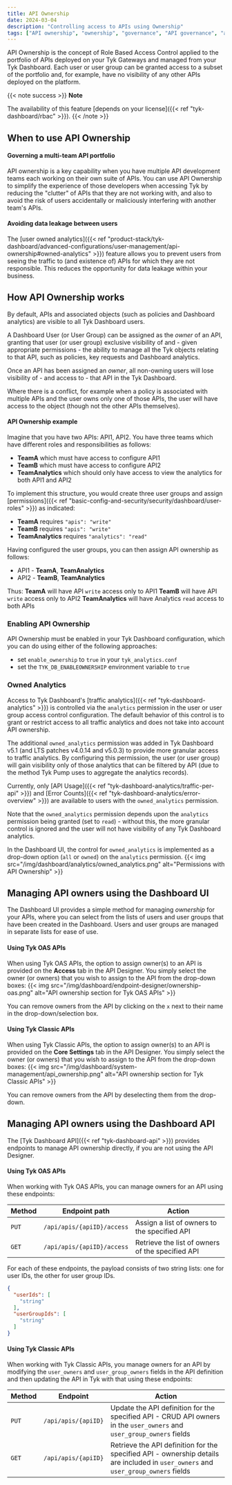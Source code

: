 ```yaml
---
title: API Ownership
date: 2024-03-04
description: "Controlling access to APIs using Ownership"
tags: ["API ownership", "ownership", "governance", "API governance", "analytics", "user owned analytics"]
---
```


API Ownership is the concept of Role Based Access Control applied to the portfolio of APIs deployed on your Tyk Gateways and managed from your Tyk Dashboard. Each user or user group can be granted access to a subset of the portfolio and, for example, have no visibility of any other APIs deployed on the platform.

{{< note success >}}
**Note**  

The availability of this feature [depends on your license]({{< ref "tyk-dashboard/rbac" >}}).
{{< /note >}} 

## When to use API Ownership
#### Governing a multi-team API portfolio
API ownership is a key capability when you have multiple API development teams each working on their own suite of APIs. You can use API Ownership to simplify the experience of those developers when accessing Tyk by reducing the "clutter" of APIs that they are not working with, and also to avoid the risk of users accidentally or maliciously interfering with another team's APIs.

#### Avoiding data leakage between users
The [user owned analytics]({{< ref "product-stack/tyk-dashboard/advanced-configurations/user-management/api-ownership#owned-analytics" >}}) feature allows you to prevent users from seeing the traffic to (and existence of) APIs for which they are not responsible. This reduces the opportunity for data leakage within your business.

## How API Ownership works
By default, APIs and associated objects (such as policies and Dashboard analytics) are visible to all Tyk Dashboard users.

A Dashboard User (or User Group) can be assigned as the *owner* of an API, granting that user (or user group) exclusive visibility of and - given appropriate permissions - the ability to manage all the Tyk objects relating to that API, such as policies, key requests and Dashboard analytics.

Once an API has been assigned an *owner*, all non-owning users will lose visibility of - and access to - that API in the Tyk Dashboard.

Where there is a conflict, for example when a policy is associated with multiple APIs and the user owns only one of those APIs, the user will have access to the object (though not the other APIs themselves). 

#### API Ownership example
Imagine that you have two APIs: API1, API2.
You have three teams which have different roles and responsibilities as follows:
- **TeamA** which must have access to configure API1 
- **TeamB** which must have access to configure API2
- **TeamAnalytics** which should only have access to view the analytics for both API1 and API2 

To implement this structure, you would create three user groups and assign [permissions]({{< ref "basic-config-and-security/security/dashboard/user-roles" >}}) as indicated:
- **TeamA** requires `"apis": "write"` 
- **TeamB** requires `"apis": "write"` 
- **TeamAnalytics** requires `"analytics": "read"` 

Having configured the user groups, you can then assign API ownership as follows:
- API1 - **TeamA**, **TeamAnalytics** 
- API2 - **TeamB**, **TeamAnalytics**

Thus:
**TeamA** will have API `write` access only to API1
**TeamB** will have API `write` access only to API2
**TeamAnalytics** will have Analytics `read` access to both APIs

### Enabling API Ownership
API Ownership must be enabled in your Tyk Dashboard configuration, which you can do using either of the following approaches:
 - set `enable_ownership` to `true` in your `tyk_analytics.conf`
 - set the `TYK_DB_ENABLEOWNERSHIP` environment variable to `true`

### Owned Analytics
Access to Tyk Dashboard's [traffic analytics]({{< ref "tyk-dashboard-analytics" >}}) is controlled via the `analytics` permission in the user or user group access control configuration. The default behavior of this control is to grant or restrict access to all traffic analytics and does not take into account API ownership.

The additional `owned_analytics` permission was added in Tyk Dashboard v5.1 (and LTS patches v4.0.14 and v5.0.3) to provide more granular access to traffic analytics. By configuring this permission, the user (or user group) will gain visibility only of those analytics that can be filtered by API (due to the method Tyk Pump uses to aggregate the analytics records).

Currently, only [API Usage]({{< ref "tyk-dashboard-analytics/traffic-per-api" >}}) and [Error Counts]({{< ref "tyk-dashboard-analytics/error-overview" >}}) are available to users with the `owned_analytics` permission.

Note that the `owned_analytics` permission depends upon the `analytics` permission being granted (set to `read`) - without this, the more granular control is ignored and the user will not have visibility of any Tyk Dashboard analytics.

In the Dashboard UI, the control for `owned_analytics` is implemented as a drop-down option (`all` or `owned`) on the `analytics` permission.
{{< img src="/img/dashboard/analytics/owned_analytics.png" alt="Permissions with API Ownership" >}}

## Managing API owners using the Dashboard UI
The Dashboard UI provides a simple method for managing *ownership* for your APIs, where you can select from the lists of users and user groups that have been created in the Dashboard. Users and user groups are managed in separate lists for ease of use.

#### Using Tyk OAS APIs
When using Tyk OAS APIs, the option to assign owner(s) to an API is provided on the **Access** tab in the API Designer. You simply select the owner (or owners) that you wish to assign to the API from the drop-down boxes:
{{< img src="/img/dashboard/endpoint-designer/ownership-oas.png" alt="API ownership section for Tyk OAS APIs" >}}

You can remove owners from the API by clicking on the `x` next to their name in the drop-down/selection box.

#### Using Tyk Classic APIs
When using Tyk Classic APIs, the option to assign owner(s) to an API is provided on the **Core Settings** tab in the API Designer. You simply select the owner (or owners) that you wish to assign to the API from the drop-down boxes:
{{< img src="/img/dashboard/system-management/api_ownership.png" alt="API ownership section for Tyk Classic APIs" >}}

You can remove owners from the API by deselecting them from the drop-down.

## Managing API owners using the Dashboard API
The [Tyk Dashboard API]({{< ref "tyk-dashboard-api" >}}) provides endpoints to manage API ownership directly, if you are not using the API Designer.

#### Using Tyk OAS APIs
When working with Tyk OAS APIs, you can manage owners for an API using these endpoints:

| Method | Endpoint path           | Action                                                                                 |
|--------|-------------------------|----------------------------------------------------------------------------------------|
| `PUT`  | `/api/apis/{apiID}/access`  | Assign a list of owners to the specified API                                           |
| `GET`  | `/api/apis/{apiID}/access`  | Retrieve the list of owners of the specified API                                       |

For each of these endpoints, the payload consists of two string lists: one for user IDs, the other for user group IDs.
```json
{
  "userIds": [
    "string"
  ],
  "userGroupIds": [
    "string"
  ]
}
```

#### Using Tyk Classic APIs
When working with Tyk Classic APIs, you manage owners for an API by modifying the `user_owners` and `user_group_owners` fields in the API definition and then updating the API in Tyk with that using these endpoints:

| Method | Endpoint            | Action                                                                                                                |
|--------|---------------------|-----------------------------------------------------------------------------------------------------------------------|
| `PUT`  | `/api/apis/{apiID}` | Update the API definition for the specified API - CRUD API owners in the `user_owners` and `user_group_owners` fields |
| `GET`  | `/api/apis/{apiID}` | Retrieve the API definition for the specified API - ownership details are included in `user_owners` and `user_group_owners` fields |
